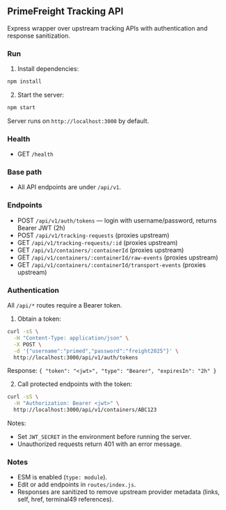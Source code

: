 ## PrimeFreight Tracking API

Express wrapper over upstream tracking APIs with authentication and response sanitization.

### Run

1. Install dependencies:

```bash
npm install
```

2. Start the server:

```bash
npm start
```

Server runs on `http://localhost:3000` by default.

### Health

- GET `/health`

### Base path

- All API endpoints are under `/api/v1`.

### Endpoints

- POST `/api/v1/auth/tokens` — login with username/password, returns Bearer JWT (2h)
- POST `/api/v1/tracking-requests` (proxies upstream)
- GET `/api/v1/tracking-requests/:id` (proxies upstream)
- GET `/api/v1/containers/:containerId` (proxies upstream)
- GET `/api/v1/containers/:containerId/raw-events` (proxies upstream)
- GET `/api/v1/containers/:containerId/transport-events` (proxies upstream)

### Authentication

All `/api/*` routes require a Bearer token.

1) Obtain a token:

```bash
curl -sS \
  -H "Content-Type: application/json" \
  -X POST \
  -d '{"username":"primed","password":"freight2025"}' \
  http://localhost:3000/api/v1/auth/tokens
```

Response: `{ "token": "<jwt>", "type": "Bearer", "expiresIn": "2h" }`

2) Call protected endpoints with the token:

```bash
curl -sS \
  -H "Authorization: Bearer <jwt>" \
  http://localhost:3000/api/v1/containers/ABC123
```

Notes:
- Set `JWT_SECRET` in the environment before running the server.
- Unauthorized requests return 401 with an error message.

### Notes

- ESM is enabled (`type: module`).
- Edit or add endpoints in `routes/index.js`.
- Responses are sanitized to remove upstream provider metadata (links, self, href, terminal49 references).
